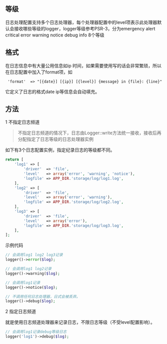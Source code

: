 
等级
----

日志处理配置支持多个日志处理器，每个处理器配置中的level项表示此处理器默认会接收哪些等级的logger，logger等级参考PSR-3，分为emergency alert critical error warning notice debug info 8个等级

格式
----
在日志信息中有大量公用信息如ip 时间，如果需要使用写的话会非常繁琐，所以在日志配置中加入了format项，如

```
 'format'  => "[{date}] [{ip}] [{level}] {message} in {file}: {line}"
```
它定义了日志的格式date ip等信息会自动填充。


方法
----

1 不指定日志频道

> 不指定日志频道的情况下，日志由Logger::write方法统一接收，接收后再分配指定了日志等级的日志处理器实例

如下有3个日志配置实例，指定纪录日志的等级都不同。

```php
return [
    'log1' => [
        'driver'  => 'file',
        'level'   => array('error', 'warning', 'notice'),
        'logfile' => APP_DIR.'storage/log/log1.log',
    ],
    'log2' => [
        'driver'  => 'file',
        'level'   => array('error', 'warning'),
        'logfile' => APP_DIR.'storage/log/log2.log',
    ],
    'log3' => [
        'driver'  => 'file',
        'level'   => array('error'),
        'logfile' => APP_DIR.'storage/log/log3.log',
    ],
];
```
示例代码

```php
// 会调用log1 log2 log3记录
logger()->error($log);

// 会调用log1 log2记录
logger()->warning($log);

// 会调用log1记录
logger()->notice($log);

// 不调用任何日志处理器，日式会被丢弃。
logger()->debug($log);

```

2 指定日志频道

就是使用日志频道处理器来记录日志，不限日志等级（不受level配置影响）。

```php
// 会调用log1记录debug等级日志
logger('log1')->debug($log);
```


